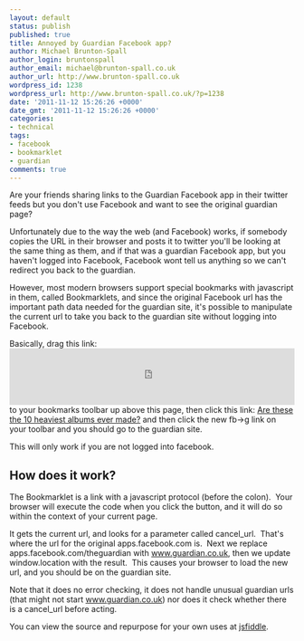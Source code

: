 ```yaml
---
layout: default
status: publish
published: true
title: Annoyed by Guardian Facebook app?
author: Michael Brunton-Spall
author_login: bruntonspall
author_email: michael@brunton-spall.co.uk
author_url: http://www.brunton-spall.co.uk
wordpress_id: 1238
wordpress_url: http://www.brunton-spall.co.uk/?p=1238
date: '2011-11-12 15:26:26 +0000'
date_gmt: '2011-11-12 15:26:26 +0000'
categories:
- technical
tags:
- facebook
- bookmarklet
- guardian
comments: true
---
```

Are your friends sharing links to the Guardian Facebook app in their twitter feeds but you don't use Facebook and want to see the original guardian page?

Unfortunately due to the way the web (and Facebook) works, if somebody copies the URL in their browser and posts it to twitter you'll be looking at the same thing as them, and if that was a guardian Facebook app, but you haven't logged into Facebook, Facebook wont tell us anything so we can't redirect you back to the guardian.

<!--more-->
However, most modern browsers support special bookmarks with javascript in them, called Bookmarklets, and since the original Facebook url has the important path data needed for the guardian site, it's possible to manipulate the current url to take you back to the guardian site without logging into Facebook.

Basically, drag this link: <iframe style="width: 100%; height: 100px;" src="http://jsfiddle.net/bruntonspall/La9yG/embedded/result/" frameborder="0" width="320" height="240"></iframe><br />
to your bookmarks toolbar up above this page, then click this link: <a href="http://apps.facebook.com/theguardian/music/musicblog/2011/nov/10/10-heaviest-albums-all-time?fb_ref=U-204nodQNlQBg4kqpI36BV6-CFCONX01FRS-339eqXXX,U-1aSIB2sgy2SC4xtjLBhpeM-CFCONX01FRS-339eqXXX,U-aN5g4adecUQD4urFI4BbEC-CFCONX01FRS-339eqXXX,U-2kdBzVKet5QY4dqoIr7TOu-CFCONX01FRS-33992XXX,U-EozmILdgd7yv4xUCJhdt3F-CFCONX01FRS-339nqXXX&amp;fb_source=home_multiline&amp;fb_action_types=news.reads" target="_blank">Are these the 10 heaviest albums ever made?</a> and then click the new fb-&gt;g link on your toolbar and you should go to the guardian site.

This will only work if you are not logged into facebook.

## How does it work?
The Bookmarklet is a link with a javascript protocol (before the colon).  Your browser will execute the code when you click the button, and it will do so within the context of your current page.

It gets the current url, and looks for a parameter called cancel_url.  That's where the url for the original apps.facebook.com is.  Next we replace apps.facebook.com/theguardian with www.guardian.co.uk, then we update window.location with the result.  This causes your browser to load the new url, and you should be on the guardian site.

Note that it does no error checking, it does not handle unusual guardian urls (that might not start www.guardian.co.uk) nor does it check whether there is a cancel_url before acting.

You can view the source and repurpose for your own uses at <a title="jsfiddle" href="http://jsfiddle.net/bruntonspall/La9yG" target="_blank">jsfiddle</a>.

